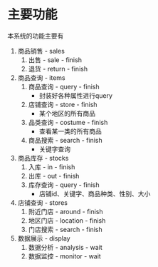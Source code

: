 # 主要功能

本系统的功能主要有

1. 商品销售 - sales
   1. 出售 - sale - finish
   2. 退货 - return - finish
2. 商品查询 - items
   1. 商品查询 - query - finish
      - 封装好各种属性进行query
   2. 店铺查询 - store - finish
      - 某个地区的所有商品
   3. 品类查询 - costume - finish
      - 查看某一类的所有商品
   4. 商品搜索 - search - finish
      - 关键字查询
3. 商品库存 - stocks
   1. 入库 - in  - finish
   2. 出库 - out - finish
   3. 库存查询 - query - finish
      - 店铺id、关键字、商品种类、性别、大小
4. 店铺查询 - stores
   1. 附近门店 - around  - finish
   2. 地区门店 - location - finish
   3. 门店搜索 - search - finish
5. 数据展示 - display
   1. 数据分析 - analysis - wait
   2. 数据监控 - monitor - wait
